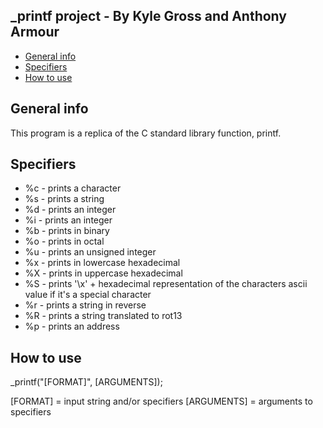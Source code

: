 ## \_printf project - By Kyle Gross and Anthony Armour
* [General info](#general-info)
* [Specifiers](#specifiers)
* [How to use](#how-to-use)

## General info
This program is a replica of the C standard library function, printf.

## Specifiers
* %c - prints a character
* %s - prints a string
* %d - prints an integer
* %i - prints an integer
* %b - prints in binary
* %o - prints in octal
* %u - prints an unsigned integer
* %x - prints in lowercase hexadecimal
* %X - prints in uppercase hexadecimal
* %S - prints '\x' + hexadecimal representation of the characters ascii value if it's a special character
* %r - prints a string in reverse
* %R - prints a string translated to rot13
* %p - prints an address

## How to use
\_printf("[FORMAT]", [ARGUMENTS]);

[FORMAT] = input string and/or specifiers
[ARGUMENTS] = arguments to specifiers
